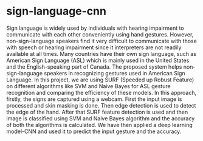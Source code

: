 # sign-language-cnn

Sign language is widely used by individuals with hearing impairment to communicate with each other conveniently using hand gestures. However, non-sign-language speakers find it very difficult to communicate with those with speech or hearing impairment since it interpreters are not readily available at all times. Many countries have their own sign language, such as American Sign Language (ASL) which is mainly used in the United States and the English-speaking part of Canada. The proposed system helps non-sign-language speakers in recognizing gestures used in American Sign Language. 
In this project, we are using SURF (Speeded up Robust Feature) on different algorithms like SVM and Naive Bayes for ASL gesture recognition and comparing the efficiency of  these models.
 In this approach, firstly, the signs are captured using a webcam. First the input image is processed and skin masking is done. Then edge detection is used to detect the edge of the hand. After that SURF feature detection is used and then image is classified using SVM and Naive Bayes algorithm and the accuracy of both the algorithms is calculated.
We have then applied a deep learning model-CNN and used it to predict the input gesture and the accuracy.
